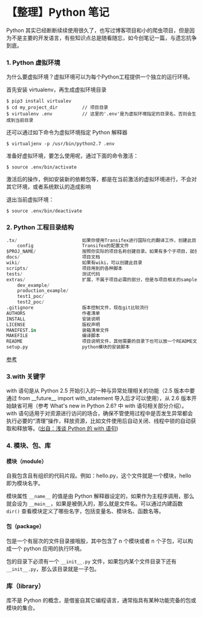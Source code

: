 # 【整理】Python 笔记

Python 其实已经断断续续使用很久了，也写过博客项目和小的爬虫项目，但是因为不是主要的开发语言，有些知识点总是随看随忘，如今创笔记一篇，与遗忘抗争到底。

### 1. Python 虚拟环境

为什么要虚拟环境？虚拟环境可以为每个Python工程提供一个独立的运行环境。

首先安装 virtualenv，再生成虚拟环境目录

``` Shell
$ pip3 install virtualev    
$ cd my_project_dir         // 项目目录
$ virtualenv .env           // 这里的'.env'是为虚拟环境指定的目录名，否则会生成到当前目录
```

还可以通过如下命令为虚拟环境指定 Python 解释器

``` Shell
$ virtualjenv -p /usr/bin/python2.7 .env
```

准备好虚拟环境，要怎么使用呢，通过下面的命令激活：

``` Shell
$ source .env/bin/activate
```
激活后的操作，例如安装新的依赖包等，都是在当前激活的虚拟环境进行，不会对其它环境，或者系统默认的造成影响

退出当前虚拟环境：

``` Shell
$ source .env/bin/deactivate
```




### 2. Python 工程目录结构

``` Python
.tx/                        如果你使用Transifex进行国际化的翻译工作，创建此目录
    config                  Transifex的配置文件
$PROJ_NAME/                 按照你实际的项目名称创建目录。如果有多个子项目，就创建多个目录
docs/                       项目文档
wiki/                       如果有wiki，可以创建此目录
scripts/                    项目用到的各种脚本
tests/                      测试代码
extras/                     扩展，不属于项目必需的部分，但是与项目相关的sample、poc等，下面给出4个例子：
    dev_example/
    production_example/
    test1_poc/
    test2_poc/
.gitignore                  版本控制文件，现在git比较流行
AUTHORS                     作者清单
INSTALL                     安装说明
LICENSE                     版权声明
MANIFEST.in                 装箱清单文件
MAKEFILE                    编译脚本
README                      项目说明文件，其他需要的目录下也可以放一个README文件，说明该目录的内容
setup.py                    python模块的安装脚本
```

[参考](http://www.cnblogs.com/holbrook/archive/2012/02/24/2366386.html)

### 3.with 关键字

with 语句是从 Python 2.5 开始引入的一种与异常处理相关的功能（2.5 版本中要通过 from \_\_future__ import with_statement 导入后才可以使用），从 2.6 版本开始缺省可用（参考 What's new in Python 2.6? 中 with 语句相关部分介绍）。with 语句适用于对资源进行访问的场合，确保不管使用过程中是否发生异常都会执行必要的“清理”操作，释放资源，比如文件使用后自动关闭、线程中锁的自动获取和释放等。([出自：浅谈 Python 的 with 语句](https://www.ibm.com/developerworks/cn/opensource/os-cn-pythonwith/))

### 4. 模块、包、库

#### 模块（module）
自我包含且有组织的代码片段。例如：hello.py，这个文件就是一个模块，hello 即为模块名字。

模块属性 `__name__` 的值是由 Python 解释器设定的，如果作为主程序调用，那么就会设为 `__main__`，如果是被倒入的，那么就是文件名。可以通过内建函数 `dir()` 查看模块定义了哪些名字，包括变量名、模块名、函数名等。

#### 包（package）
包是一个有层次的文件目录接哦股，其中包含了 n 个模块或者 n 个子包，可以构成一个 python 应用的执行环境。

包的目录下必须有一个 `__init__.py` 文件，如果包内某个文件目录下还有 `__init__.py`，那么该目录就是一子包。

### 库（library）
库不是 Python 的概念，是借鉴自其它编程语言，通常指具有某种功能完备的包或模块的集合。

